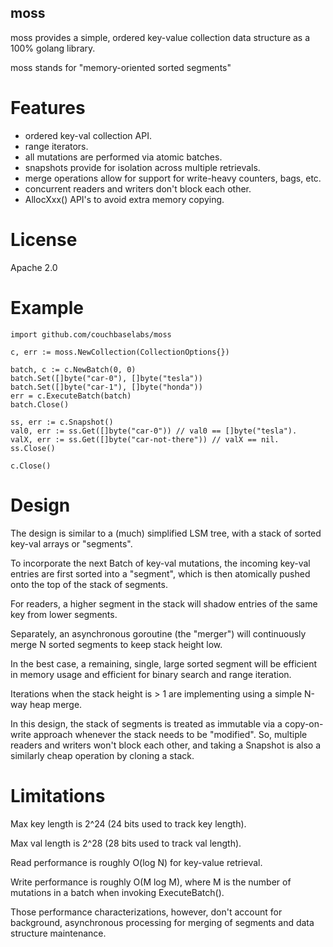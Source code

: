 moss
----

moss provides a simple, ordered key-value collection data structure as
a 100% golang library.

moss stands for "memory-oriented sorted segments"

Features
========

* ordered key-val collection API.
* range iterators.
* all mutations are performed via atomic batches.
* snapshots provide for isolation across multiple retrievals.
* merge operations allow for support for write-heavy counters, bags, etc.
* concurrent readers and writers don't block each other.
* AllocXxx() API's to avoid extra memory copying.

License
=======

Apache 2.0

Example
=======

    import github.com/couchbaselabs/moss

    c, err := moss.NewCollection(CollectionOptions{})

    batch, c := c.NewBatch(0, 0)
    batch.Set([]byte("car-0"), []byte("tesla"))
    batch.Set([]byte("car-1"), []byte("honda"))
    err = c.ExecuteBatch(batch)
    batch.Close()

    ss, err := c.Snapshot()
    val0, err := ss.Get([]byte("car-0")) // val0 == []byte("tesla").
    valX, err := ss.Get([]byte("car-not-there")) // valX == nil.
    ss.Close()

    c.Close()

Design
======

The design is similar to a (much) simplified LSM tree, with a stack of
sorted key-val arrays or "segments".

To incorporate the next Batch of key-val mutations, the incoming
key-val entries are first sorted into a "segment", which is then
atomically pushed onto the top of the stack of segments.

For readers, a higher segment in the stack will shadow entries of the
same key from lower segments.

Separately, an asynchronous goroutine (the "merger") will continuously
merge N sorted segments to keep stack height low.

In the best case, a remaining, single, large sorted segment will be
efficient in memory usage and efficient for binary search and range
iteration.

Iterations when the stack height is > 1 are implementing using a
simple N-way heap merge.

In this design, the stack of segments is treated as immutable via a
copy-on-write approach whenever the stack needs to be "modified".  So,
multiple readers and writers won't block each other, and taking a
Snapshot is also a similarly cheap operation by cloning a stack.

Limitations
===========

Max key length is 2^24 (24 bits used to track key length).

Max val length is 2^28 (28 bits used to track val length).

Read performance is roughly O(log N) for key-value retrieval.

Write performance is roughly O(M log M), where M is the number of
mutations in a batch when invoking ExecuteBatch().

Those performance characterizations, however, don't account for
background, asynchronous processing for merging of segments and data
structure maintenance.
